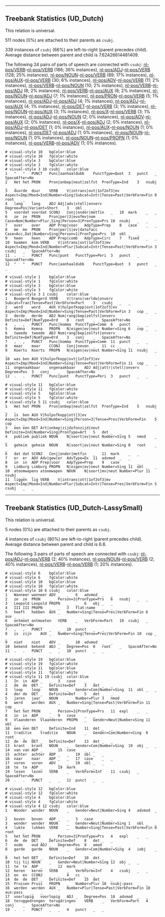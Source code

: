 

--------------------------------------------------------------------------------

## Treebank Statistics (UD_Dutch)

This relation is universal.

511 nodes (0%) are attached to their parents as `csubj`.

339 instances of `csubj` (66%) are left-to-right (parent precedes child).
Average distance between parent and child is 7.62426614481409.

The following 24 pairs of parts of speech are connected with `csubj`: [nl-pos/VERB]()-[nl-pos/VERB]() (186; 36% instances), [nl-pos/ADJ]()-[nl-pos/VERB]() (128; 25% instances), [nl-pos/NOUN]()-[nl-pos/VERB]() (89; 17% instances), [nl-pos/AUX]()-[nl-pos/VERB]() (30; 6% instances), [nl-pos/ADV]()-[nl-pos/VERB]() (11; 2% instances), [nl-pos/VERB]()-[nl-pos/NOUN]() (10; 2% instances), [nl-pos/VERB]()-[nl-pos/ADJ]() (8; 2% instances), [nl-pos/VERB]()-[nl-pos/AUX]() (8; 2% instances), [nl-pos/NOUN]()-[nl-pos/ADJ]() (7; 1% instances), [nl-pos/PRON]()-[nl-pos/VERB]() (5; 1% instances), [nl-pos/ADJ]()-[nl-pos/ADJ]() (4; 1% instances), [nl-pos/ADJ]()-[nl-pos/AUX]() (4; 1% instances), [nl-pos/DET]()-[nl-pos/VERB]() (3; 1% instances), [nl-pos/NOUN]()-[nl-pos/AUX]() (3; 1% instances), [nl-pos/X]()-[nl-pos/VERB]() (3; 1% instances), [nl-pos/ADJ]()-[nl-pos/NOUN]() (2; 0% instances), [nl-pos/ADV]()-[nl-pos/AUX]() (2; 0% instances), [nl-pos/X]()-[nl-pos/ADJ]() (2; 0% instances), [nl-pos/ADJ]()-[nl-pos/DET]() (1; 0% instances), [nl-pos/AUX]()-[nl-pos/NOUN]() (1; 0% instances), [nl-pos/DET]()-[nl-pos/ADJ]() (1; 0% instances), [nl-pos/NOUN]()-[nl-pos/NOUN]() (1; 0% instances), [nl-pos/NOUN]()-[nl-pos/PROPN]() (1; 0% instances), [nl-pos/VERB]()-[nl-pos/ADV]() (1; 0% instances).


~~~ conllu
# visual-style 10	bgColor:blue
# visual-style 10	fgColor:white
# visual-style 3	bgColor:blue
# visual-style 3	fgColor:white
# visual-style 3 10 csubj	color:blue
1	"	"	PUNCT	Punc|aanhaaldubb	PunctType=Quot	3	punct	_	SpaceAfter=No
2	Het	het	PRON	Pron|onbep|neut|zelfst	PronType=Ind	3	nsubj	_	_
3	duurde	duur	VERB	V|intrans|ovt|1of2of3|ev	Aspect=Imp|Mood=Ind|Number=Sing|Subcat=Intr|Tense=Past|VerbForm=Fin	0	root	_	_
4	lang	lang	ADJ	Adj|adv|stell|onverv	Degree=Pos|Variant=Short	3	obl	_	_
5	voordat	voordat	SCONJ	Conj|onder|metfin	_	10	mark	_	_
6	ze	ze	PRON	Pron|per|3|evofmv|nom	Case=Nom|Number=Plur,Sing|Person=3|PronType=Prs	10	nsubj	_	_
7	over	over	ADP	Prep|voor	AdpType=Prep	8	case	_	_
8	me	me	PRON	Pron|per|1|ev|datofacc	Case=Acc,Dat|Number=Sing|Person=1|PronType=Prs	10	obl	_	_
9	heen	heen	ADP	Prep|comb	AdpType=Circ	7	fixed	_	_
10	kwamen	kom	VERB	V|intrans|ovt|1of2of3|mv	Aspect=Imp|Mood=Ind|Number=Plur|Subcat=Intr|Tense=Past|VerbForm=Fin	3	csubj	_	SpaceAfter=No
11	.	.	PUNCT	Punc|punt	PunctType=Peri	3	punct	_	SpaceAfter=No
12	"	"	PUNCT	Punc|aanhaaldubb	PunctType=Quot	3	punct	_	_

~~~


~~~ conllu
# visual-style 1	bgColor:blue
# visual-style 1	fgColor:white
# visual-style 3	bgColor:blue
# visual-style 3	fgColor:white
# visual-style 3 1 csubj	color:blue
1	Boogerd	Boogerd	VERB	V|trans|verldw|onverv	Subcat=Tran|Tense=Past|VerbForm=Part	3	csubj	_	_
2	werd	word	AUX	V|hulpofkopp|ovt|1of2of3|ev	Aspect=Imp|Mood=Ind|Number=Sing|Tense=Past|VerbForm=Fin	3	cop	_	_
3	derde	derde	ADJ	Num|rang|bep|zelfst|onverv	Definite=Def|NumType=Ord	0	root	_	SpaceAfter=No
4	,	,	PUNCT	Punc|komma	PunctType=Comm	6	punct	_	_
5	Kemna	Kemna	PROPN	N|eigen|ev|neut	Number=Sing	6	cop	_	_
6	tweede	tweede	ADJ	Num|rang|bep|zelfst|onverv	Definite=Def|NumType=Ord	3	conj	_	SpaceAfter=No
7	,	,	PUNCT	Punc|komma	PunctType=Comm	11	punct	_	_
8	maar	maar	CCONJ	Conj|neven	_	11	cc	_	_
9	Koerts	Koerts	PROPN	N|eigen|ev|neut	Number=Sing	11	nsubj	_	_
10	was	ben	AUX	V|hulpofkopp|ovt|1of2of3|ev	Aspect=Imp|Mood=Ind|Number=Sing|Tense=Past|VerbForm=Fin	11	cop	_	_
11	ongenaakbaar	ongenaakbaar	ADJ	Adj|attr|stell|onverv	Degree=Pos	3	conj	_	SpaceAfter=No
12	.	.	PUNCT	Punc|punt	PunctType=Peri	3	punct	_	_

~~~


~~~ conllu
# visual-style 11	bgColor:blue
# visual-style 11	fgColor:white
# visual-style 5	bgColor:blue
# visual-style 5	fgColor:white
# visual-style 5 11 csubj	color:blue
1	Het	het	PRON	Pron|onbep|neut|zelfst	PronType=Ind	5	nsubj	_	_
2	is	ben	AUX	V|hulpofkopp|ott|3|ev	Aspect=Imp|Mood=Ind|Number=Sing|Person=3|Tense=Pres|VerbForm=Fin	5	cop	_	_
3	een	een	DET	Art|onbep|zijdofonzijd|neut	Definite=Ind|Number=Sing|PronType=Art	5	det	_	_
4	publiek	publiek	NOUN	N|soort|ev|neut	Number=Sing	5	nmod	_	_
5	geheim	geheim	NOUN	N|soort|ev|neut	Number=Sing	0	root	_	_
6	dat	dat	SCONJ	Conj|onder|metfin	_	11	mark	_	_
7	er	er	ADV	Adv|gew|er	AdvType=Ex	11	advmod	_	_
8	in	in	ADP	Prep|voor	AdpType=Prep	9	case	_	_
9	Limburg	Limburg	PROPN	N|eigen|ev|neut	Number=Sing	11	obl	_	_
10	atoomwapens	atoomwapen	NOUN	N|soort|mv|neut	Number=Plur	11	nsubj	_	_
11	liggen	lig	VERB	V|intrans|ott|1of2of3|mv	Aspect=Imp|Mood=Ind|Number=Plur|Subcat=Intr|Tense=Pres|VerbForm=Fin	5	csubj	_	_

~~~




--------------------------------------------------------------------------------

## Treebank Statistics (UD_Dutch-LassySmall)

This relation is universal.

5 nodes (0%) are attached to their parents as `csubj`.

4 instances of `csubj` (80%) are left-to-right (parent precedes child).
Average distance between parent and child is 6.8.

The following 3 pairs of parts of speech are connected with `csubj`: [nl-pos/ADJ]()-[nl-pos/VERB]() (2; 40% instances), [nl-pos/NOUN]()-[nl-pos/VERB]() (2; 40% instances), [nl-pos/VERB]()-[nl-pos/VERB]() (1; 20% instances).


~~~ conllu
# visual-style 6	bgColor:blue
# visual-style 6	fgColor:white
# visual-style 10	bgColor:blue
# visual-style 10	fgColor:white
# visual-style 10 6 csubj	color:blue
1	Wanneer	wanneer	ADV	_	_	6	advmod	_	_
2	ze	ze	PRON	_	Person=3|PronType=Prs	6	nsubj	_	_
3	Leopold	Leopold	PROPN	_	_	6	obj	_	_
4	III	III	PROPN	_	_	3	flat:name	_	_
5	heeft	hebben	AUX	_	Number=Sing|Tense=Pres|VerbForm=Fin	6	aux	_	_
6	ontmoet	ontmoeten	VERB	_	VerbForm=Part	10	csubj	_	SpaceAfter=No
7	,	,	PUNCT	_	_	10	punct	_	_
8	is	zijn	AUX	_	Number=Sing|Tense=Pres|VerbForm=Fin	10	cop	_	_
9	niet	niet	ADV	_	_	10	advmod	_	_
10	bekend	bekend	ADJ	_	Degree=Pos	0	root	_	SpaceAfter=No
11	.	.	PUNCT	_	_	10	punct	_	_

~~~


~~~ conllu
# visual-style 19	bgColor:blue
# visual-style 19	fgColor:white
# visual-style 11	bgColor:blue
# visual-style 11	fgColor:white
# visual-style 11 19 csubj	color:blue
1	In	in	ADP	_	_	3	case	_	_
2	de	de	DET	_	Definite=Def	3	det	_	_
3	loop	loop	NOUN	_	Gender=Com|Number=Sing	11	obl	_	_
4	der	de	DET	_	Definite=Def	5	det	_	_
5	jaren	jaar	NOUN	_	Number=Plur	3	nmod	_	_
6	werd	worden	AUX	_	Number=Sing|Tense=Past|VerbForm=Fin	11	cop	_	_
7	het	het	PRON	_	Person=3|PronType=Prs	11	expl	_	_
8	in	in	ADP	_	_	9	case	_	_
9	Vlaanderen	Vlaanderen	PROPN	_	Gender=Neut|Number=Sing	11	obl	_	_
10	een	een	DET	_	Definite=Ind	11	det	_	_
11	traditie	traditie	NOUN	_	Gender=Com|Number=Sing	0	root	_	_
12	de	de	DET	_	Definite=Def	13	det	_	_
13	krant	krant	NOUN	_	Gender=Com|Number=Sing	19	obj	_	_
14	van	van	ADP	_	_	15	case	_	_
15	achter	achter	ADP	_	_	19	obl	_	_
16	naar	naar	ADP	_	_	17	case	_	_
17	voren	voren	ADV	_	_	19	obl	_	_
18	te	te	ADP	_	_	19	mark	_	_
19	lezen	lezen	VERB	_	VerbForm=Inf	11	csubj	_	SpaceAfter=No
20	.	.	PUNCT	_	_	11	punct	_	_

~~~


~~~ conllu
# visual-style 12	bgColor:blue
# visual-style 12	fgColor:white
# visual-style 4	bgColor:blue
# visual-style 4	fgColor:white
# visual-style 4 12 csubj	color:blue
1	Wonder	wonder	NOUN	_	Gender=Neut|Number=Sing	4	advmod	_	_
2	boven	boven	ADP	_	_	3	case	_	_
3	wonder	wonder	NOUN	_	Gender=Neut|Number=Sing	1	obl	_	_
4	lukte	lukken	VERB	_	Number=Sing|Tense=Past|VerbForm=Fin	0	root	_	_
5	het	het	PRON	_	Person=3|PronType=Prs	4	expl	_	_
6	de	de	DET	_	Definite=Def	8	det	_	_
7	oude	oud	ADJ	_	Degree=Pos	8	amod	_	_
8	garde	garde	NOUN	_	Gender=Com|Number=Sing	4	iobj	_	_
9	het	het	DET	_	Definite=Def	10	det	_	_
10	tij	tij	NOUN	_	Gender=Neut|Number=Sing	12	obj	_	_
11	te	te	ADP	_	_	12	mark	_	_
12	keren	keren	VERB	_	VerbForm=Inf	4	csubj	_	_
13	en	en	CCONJ	_	_	4	cc	_	_
14	de	de	DET	_	Definite=Def	15	det	_	_
15	Pruisen	Pruis	PROPN	_	Number=Plur	18	nsubj:pass	_	_
16	werden	worden	AUX	_	Number=Plur|Tense=Past|VerbForm=Fin	18	aux:pass	_	_
17	voorlopig	voorlopig	ADJ	_	Degree=Pos	18	advmod	_	_
18	teruggedrongen	terugdringen	VERB	_	VerbForm=Part	4	conj	_	SpaceAfter=No
19	.	.	PUNCT	_	_	4	punct	_	_

~~~


